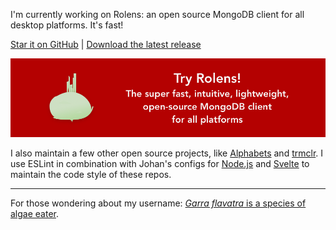 I'm currently working on Rolens: an open source MongoDB client for all desktop platforms. It's fast!

[Star it on GitHub](https://github.com/garraflavatra/rolens) | [Download the latest release](https://github.com/garraflavatra/rolens/releases/latest)

[![Rolens banner](/rolens-banner.webp)](https://garraflavatra.github.io/rolens/)

I also maintain a few other open source projects, like [Alphabets](https://github.com/garraflavatra/alphabets) and [trmclr](https://github.com/garraflavatra/trmclr). I use ESLint in combination with Johan's configs for [Node.js](https://github.com/Johbog/eslint-config-nodejs) and [Svelte](https://github.com/Johbog/eslint-config-svelte3) to maintain the code style of these repos.

---

For those wondering about my username: [_Garra flavatra_ is a species of algae eater](https://garraflavatra.github.io/garraflavatra.html).
